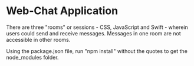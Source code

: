 # Web-Chat Application

There are three "rooms" or sessions - CSS, JavaScript and Swift - wherein users could send and receive messages. Messages in one room are not accessible in other rooms.

Using the package.json file, run "npm install" without the quotes to get the node_modules folder.
